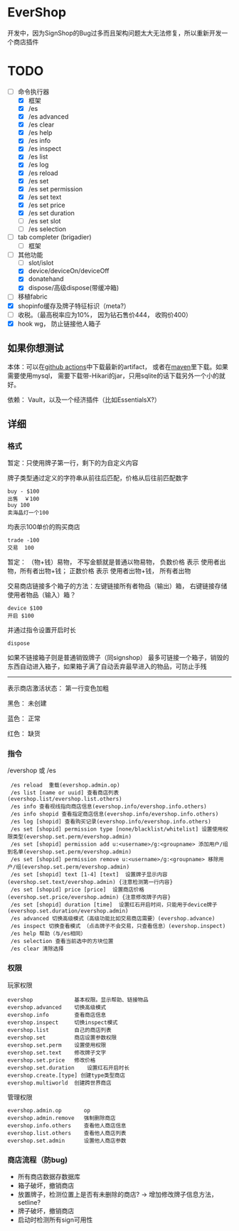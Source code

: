 # EverShop

开发中，因为SignShop的Bug过多而且架构问题太大无法修复，所以重新开发一个商店插件

# TODO

- [ ] 命令执行器
  - [x] 框架
  - [x] /es
  - [x] /es advanced
  - [x] /es clear
  - [x] /es help
  - [x] /es info
  - [x] /es inspect
  - [x] /es list
  - [x] /es log
  - [x] /es reload
  - [x] /es set
  - [x] /es set permission
  - [x] /es set text
  - [x] /es set price
  - [x] /es set duration
  - [ ] /es set slot
  - [ ] /es selection
- [ ] tab completer (brigadier)
  - [ ] 框架
- [ ] 其他功能
  - [ ] slot/islot
  - [x] device/deviceOn/deviceOff
  - [x] donatehand
  - [x] dispose/高级dispose(带缓冲箱)
- [ ] 移植fabric
- [x] shopinfo缓存及牌子特征标识（meta?）
- [ ] 收税。（最高税率应为10%， 因为钻石售价444， 收购价400）
- [x] hook wg， 防止链接他人箱子

## 如果你想测试

本体：可以在[github actions](https://github.com/EverMCServer/EverShop/actions)中下载最新的artifact， 或者在[maven](http://maven-djytw.azurewebsites.net/maven-repository/com/evermc/evershop/EverShop/1.0/)里下载。如果需要使用mysql， 需要下载带-Hikari的jar，只用sqlite的话下载另外一个小的就好。

依赖： Vault，以及一个经济插件（比如EssentialsX?）

## 详细

### 格式

暂定：只使用牌子第一行，剩下的为自定义内容

牌子类型通过定义的字符串从前往后匹配，价格从后往前匹配数字

```
buy - $100
出售  ￥100
buy 100
卖海晶灯一个100
```

均表示100单价的购买商店 

```
trade -100
交易  100
```

暂定： （物+钱）易物， 不写金额就是普通以物易物， 负数价格 表示 使用者出物，所有者出物+钱； 正数价格 表示 使用者出物+钱， 所有者出物

交易商店链接多个箱子的方法：左键链接所有者物品（输出）箱， 右键链接存储使用者物品（输入）箱？

```
device $100
开启 $100
```

并通过指令设置开启时长

```
dispose
```
如果不链接箱子则是普通销毁牌子（同signshop）
最多可链接一个箱子，销毁的东西自动进入箱子，如果箱子满了自动丢弃最早进入的物品，可防止手残

------

表示商店激活状态： 第一行变色加粗

黑色： 未创建

蓝色： 正常

红色： 缺货

### 指令

/evershop 或 /es

```
 /es reload  重载(evershop.admin.op)
 /es list [name or uuid] 查看商店列表(evershop.list/evershop.list.others)
 /es info 查看视线指向商店信息(evershop.info/evershop.info.others)
 /es info shopid 查看指定商店信息(evershop.info/evershop.info.others)
 /es log [shopid] 查看购买记录(evershop.info/evershop.info.others)
 /es set [shopid] permission type [none/blacklist/whitelist] 设置使用权限类型(evershop.set.perm/evershop.admin)
 /es set [shopid] permission add u:<username>/g:<groupname> 添加用户/组到名单(evershop.set.perm/evershop.admin)
 /es set [shopid] permission remove u:<username>/g:<groupname> 移除用户/组(evershop.set.perm/evershop.admin)
 /es set [shopid] text [1-4] [text]  设置牌子显示内容(evershop.set.text/evershop.admin) {注意检测第一行内容}
 /es set [shopid] price [price]  设置商店价格(evershop.set.price/evershop.admin) {注意修改牌子内容}
 /es set [shopid] duration [time]  设置红石开启时间，只能用于device牌子(evershop.set.duration/evershop.admin)
 /es advanced 切换高级模式（高级功能比如交易商店需要）(evershop.advance)
 /es inspect 切换查看模式 （点击牌子不会交易，只查看信息）(evershop.inspect)
 /es help 帮助（与/es相同）
 /es selection 查看当前选中的方块位置
 /es clear 清除选择
```

### 权限

玩家权限

```
evershop             基本权限。显示帮助、链接物品
evershop.advanced    切换高级模式
evershop.info        查看商店信息
evershop.inspect     切换inspect模式
evershop.list        自己的商店列表
evershop.set         商店设置参数权限
evershop.set.perm    设置使用权限
evershop.set.text    修改牌子文字
evershop.set.price   修改价格
evershop.set.duration    设置红石开启时长
evershop.create.[type] 创建type类型商店
evershop.multiworld  创建跨世界商店
```

管理权限

```
evershop.admin.op       op
evershop.admin.remove   强制删除商店
evershop.info.others    查看他人商店信息
evershop.list.others    查看他人商店列表
evershop.set.admin      设置他人商店参数
```

### 商店流程（防bug)

* 所有商店数据存数据库
* 箱子破坏，撤销商店
* 放置牌子，检测位置上是否有未删除的商店? -> 增加修改牌子信息方法， setline?
* 牌子破坏，撤销商店
* 启动时检测所有sign可用性
